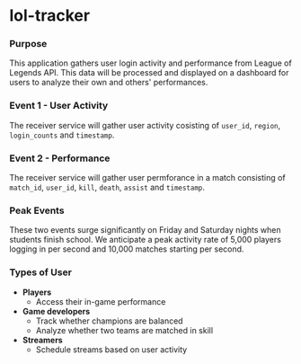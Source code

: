 # lol-tracker
### Purpose
This application gathers user login activity and performance from League of Legends API. This data will be processed and displayed on a dashboard for users to analyze their own and others' performances. 

### Event 1 - User Activity
The receiver service will gather user activity cosisting of `user_id`, `region`, `login_counts` and `timestamp`.

### Event 2 - Performance
The receiver service will gather user permforance in a match consisting of `match_id`, `user_id`, `kill`, `death`, `assist` and `timestamp`. 

### Peak Events
These two events surge significantly on Friday and Saturday nights when students finish school. We anticipate a peak activity rate of 5,000 players logging in per second and 10,000 matches starting per second.

### Types of User
- **Players**
  - Access their in-game performance
- **Game developers**
  - Track whether champions are balanced
  - Analyze whether two teams are matched in skill
- **Streamers**
  - Schedule streams based on user activity

